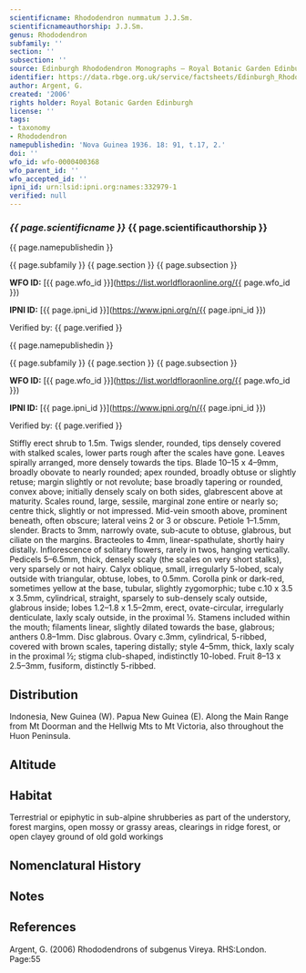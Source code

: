 ```yaml
---
scientificname: Rhododendron nummatum J.J.Sm.
scientificnameauthorship: J.J.Sm.
genus: Rhododendron
subfamily: ''
section: ''
subsection: ''
source: Edinburgh Rhododendron Monographs – Royal Botanic Garden Edinburgh
identifier: https://data.rbge.org.uk/service/factsheets/Edinburgh_Rhododendron_Monographs.xhtml
author: Argent, G.
created: '2006'
rights holder: Royal Botanic Garden Edinburgh
license: ''
tags:
- taxonomy
- Rhododendron
namepublishedin: 'Nova Guinea 1936. 18: 91, t.17, 2.'
doi: ''
wfo_id: wfo-0000400368
wfo_parent_id: ''
wfo_accepted_id: ''
ipni_id: urn:lsid:ipni.org:names:332979-1
verified: null
---
```

### _{{ page.scientificname }}_ {{ page.scientificauthorship }}
 {{ page.namepublishedin }}

{{ page.subfamily }} {{ page.section }} {{ page.subsection }}

**WFO ID:** [{{ page.wfo_id }}](https://list.worldfloraonline.org/{{ page.wfo_id }})

**IPNI ID:** [{{ page.ipni_id }}](https://www.ipni.org/n/{{ page.ipni_id }})

Verified by: {{ page.verified }}

 {{ page.namepublishedin }}

{{ page.subfamily }} {{ page.section }} {{ page.subsection }}

**WFO ID:** [{{ page.wfo_id }}](https://list.worldfloraonline.org/{{ page.wfo_id }})

**IPNI ID:** [{{ page.ipni_id }}](https://www.ipni.org/n/{{ page.ipni_id }})

Verified by: {{ page.verified }}



Stiffly erect shrub to 1.5m. Twigs slender, rounded, tips densely covered with stalked scales, lower parts rough after the scales have gone. Leaves spirally arranged, more densely towards the tips. Blade 10–15 x 4–9mm, broadly obovate to nearly rounded; apex rounded, broadly obtuse or slightly retuse; margin slightly or not revolute; base broadly tapering or rounded, convex above; initially densely scaly on both sides, glabrescent above at maturity. Scales round, large, sessile, marginal zone entire or nearly so; centre thick, slightly or not impressed. Mid-vein smooth above, prominent beneath, often obscure; lateral veins 2 or 3 or obscure. Petiole 1–1.5mm, slender. Bracts to 3mm, narrowly ovate, sub-acute to obtuse, glabrous, but ciliate on the margins. Bracteoles to 4mm, linear-spathulate, shortly hairy distally. Inflorescence of solitary flowers, rarely in twos, hanging vertically. Pedicels 5–6.5mm, thick, densely scaly (the scales on very short stalks), very sparsely or not hairy. Calyx oblique, small, irregularly 5-lobed, scaly outside with triangular, obtuse, lobes, to 0.5mm. Corolla pink or dark-red, sometimes yellow at the base, tubular, slightly zygomorphic; tube c.10 x 3.5 x 3.5mm, cylindrical, straight, sparsely to sub-densely scaly outside, glabrous inside; lobes 1.2–1.8 x 1.5–2mm, erect, ovate-circular, irregularly denticulate, laxly scaly outside, in the proximal ½. Stamens included within the mouth; filaments linear, slightly dilated towards the base, glabrous; anthers 0.8–1mm. Disc glabrous. Ovary c.3mm, cylindrical, 5-ribbed, covered with brown scales, tapering distally; style 4–5mm, thick, laxly scaly in the proximal ½; stigma club-shaped, indistinctly 10-lobed. Fruit 8–13 x 2.5–3mm, fusiform, distinctly 5-ribbed.

## Distribution
Indonesia, New Guinea (W). Papua New Guinea (E). Along the Main Range from Mt Doorman and the Hellwig Mts to Mt Victoria, also throughout the Huon Peninsula.

## Altitude


## Habitat
Terrestrial or epiphytic in sub-alpine shrubberies as part of the understory, forest margins, open mossy or grassy areas, clearings in ridge forest, or open clayey ground of old gold workings

## Nomenclatural History

                       
## Notes


## References

Argent, G. (2006) Rhododendrons of subgenus Vireya. RHS:London. Page:55

